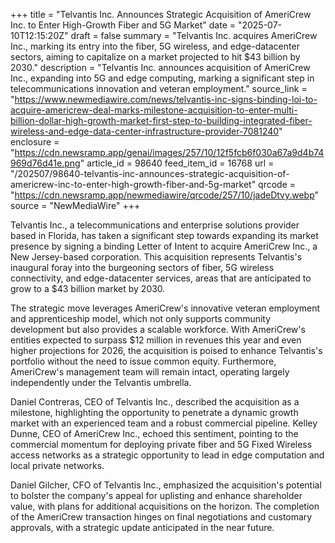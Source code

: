 +++
title = "Telvantis Inc. Announces Strategic Acquisition of AmeriCrew Inc. to Enter High-Growth Fiber and 5G Market"
date = "2025-07-10T12:15:20Z"
draft = false
summary = "Telvantis Inc. acquires AmeriCrew Inc., marking its entry into the fiber, 5G wireless, and edge-datacenter sectors, aiming to capitalize on a market projected to hit $43 billion by 2030."
description = "Telvantis Inc. announces acquisition of AmeriCrew Inc., expanding into 5G and edge computing, marking a significant step in telecommunications innovation and veteran employment."
source_link = "https://www.newmediawire.com/news/telvantis-inc-signs-binding-loi-to-acquire-americrew-deal-marks-milestone-acquisition-to-enter-multi-billion-dollar-high-growth-market-first-step-to-building-integrated-fiber-wireless-and-edge-data-center-infrastructure-provider-7081240"
enclosure = "https://cdn.newsramp.app/genai/images/257/10/12f5fcb6f030a67a9d4b74969d76d41e.png"
article_id = 98640
feed_item_id = 16768
url = "/202507/98640-telvantis-inc-announces-strategic-acquisition-of-americrew-inc-to-enter-high-growth-fiber-and-5g-market"
qrcode = "https://cdn.newsramp.app/newmediawire/qrcode/257/10/jadeDtvy.webp"
source = "NewMediaWire"
+++

<p>Telvantis Inc., a telecommunications and enterprise solutions provider based in Florida, has taken a significant step towards expanding its market presence by signing a binding Letter of Intent to acquire AmeriCrew Inc., a New Jersey-based corporation. This acquisition represents Telvantis's inaugural foray into the burgeoning sectors of fiber, 5G wireless connectivity, and edge-datacenter services, areas that are anticipated to grow to a $43 billion market by 2030.</p><p>The strategic move leverages AmeriCrew's innovative veteran employment and apprenticeship model, which not only supports community development but also provides a scalable workforce. With AmeriCrew's entities expected to surpass $12 million in revenues this year and even higher projections for 2026, the acquisition is poised to enhance Telvantis's portfolio without the need to issue common equity. Furthermore, AmeriCrew's management team will remain intact, operating largely independently under the Telvantis umbrella.</p><p>Daniel Contreras, CEO of Telvantis Inc., described the acquisition as a milestone, highlighting the opportunity to penetrate a dynamic growth market with an experienced team and a robust commercial pipeline. Kelley Dunne, CEO of AmeriCrew Inc., echoed this sentiment, pointing to the commercial momentum for deploying private fiber and 5G Fixed Wireless access networks as a strategic opportunity to lead in edge computation and local private networks.</p><p>Daniel Gilcher, CFO of Telvantis Inc., emphasized the acquisition's potential to bolster the company's appeal for uplisting and enhance shareholder value, with plans for additional acquisitions on the horizon. The completion of the AmeriCrew transaction hinges on final negotiations and customary approvals, with a strategic update anticipated in the near future.</p>